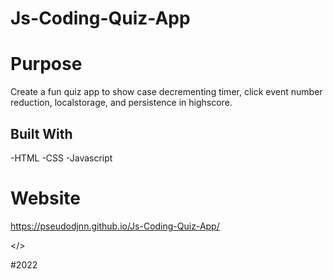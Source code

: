 # Js-Coding-Quiz-App

# Purpose

Create a fun quiz app to show case decrementing timer, click event number reduction, localstorage, and persistence in highscore.

## Built With

-HTML
-CSS
-Javascript

# Website

https://pseudodjnn.github.io/Js-Coding-Quiz-App/

</>

#2022
